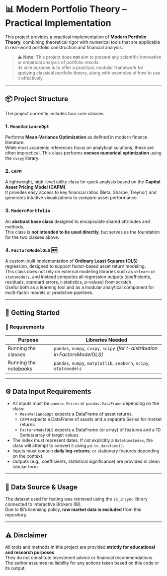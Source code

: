 # 📊 Modern Portfolio Theory – Practical Implementation

This project provides a practical implementation of **Modern Portfolio Theory**, combining theoretical rigor with numerical tools that are applicable in real-world portfolio construction and financial analysis.

> ⚠️ **Note:** This project does **not** aim to present any scientific innovation or empirical analysis of portfolio results.  
> Its sole purpose is to offer a practical, modular framework for applying classical portfolio theory, along with examples of how to use it effectively.

---

## 📦 Project Structure

The project currently includes four core classes:

### 1. `MeanVarianceOpt`
Performs **Mean-Variance Optimization** as defined in modern finance literature.  
While most academic references focus on analytical solutions, these are often impractical. This class performs **convex numerical optimization** using the `cvxpy` library.

### 2. `CAPM`
A lightweight, high-level utility class for quick analysis based on the **Capital Asset Pricing Model (CAPM)**.  
It provides easy access to key financial ratios (Beta, Sharpe, Treynor) and generates intuitive visualizations to compare asset performance.

### 3. `ModernPortfolio`
An **abstract base class** designed to encapsulate shared attributes and methods.  
This class is **not intended to be used directly**, but serves as the foundation for the two classes above.

### 4. `FactorsModelOLS` 🆕
A custom-built implementation of **Ordinary Least Squares (OLS)** regression, designed to support factor-based asset return modeling.  
This class does not rely on external modeling libraries such as `sklearn` or `statsmodels`, and instead computes all regression outputs (coefficients, residuals, standard errors, t-statistics, p-values) from scratch.  
Useful both as a learning tool and as a modular analytical component for multi-factor models or predictive pipelines.

---

## 🚀 Getting Started
### 🧰 Requirements

| Purpose               | Libraries Needed                                                                 |
|------------------------|----------------------------------------------------------------------------------|
| Running the classes   | `pandas`, `numpy`, `cvxpy`, `scipy` *(for t-distribution in FactorsModelOLS)*     |
| Running the notebooks | `pandas`, `numpy`, `matplotlib`, `seaborn`, `scipy`, `statsmodels`              |

---

## ⚙️ Data Input Requirements

- All inputs must be `pandas.Series` or `pandas.DataFrame` depending on the class:
  - `MeanVarianceOpt` expects a DataFrame of asset returns.
  - `CAPM` expects a DataFrame of assets and a separate Series for market returns.
  - `FactorsModelOLS` expects a DataFrame (or array) of features and a 1D Series/array of target values.
- The index must represent dates. If not explicitly a `DatetimeIndex`, the class will attempt to convert it using `pd.to_datetime()`.
- Inputs must contain **daily log-returns**, or stationary features depending on the context.
- Outputs (e.g., coefficients, statistical significance) are provided in clean tabular form.

---

## 📡 Data Source & Usage

The dataset used for testing was retrieved using the `ib_insync` library connected to Interactive Brokers (IB).  
Due to IB’s licensing policy, **raw market data is excluded** from this repository.

---

## ⚠️ Disclaimer

All tools and methods in this project are provided **strictly for educational and research purposes**.  
They do not constitute investment advice or financial recommendations.  
The author assumes no liability for any actions taken based on this code or its output.
